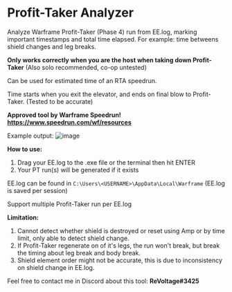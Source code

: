 # Profit-Taker Analyzer
Analyze Warframe Profit-Taker (Phase 4) run from EE.log, marking important timestamps and total time elapsed.
For example: time betweens shield changes and leg breaks.

**Only works correctly when you are the host when taking down Profit-Taker** (Also solo recommended, co-op untested)

Can be used for estimated time of an RTA speedrun.

Time starts when you exit the elevator, and ends on final blow to Profit-Taker. (Tested to be accurate)

**Approved tool by Warframe Speedrun!
 https://www.speedrun.com/wf/resources** 

Example output:
![image](https://user-images.githubusercontent.com/43719375/110268549-6c42d880-7ff4-11eb-80a9-f4a39b3a00ff.png)

**How to use:**
1. Drag your EE.log to the .exe file or the terminal then hit ENTER
2. Your PT run(s) will be generated if it exists

EE.log can be found in `C:\Users\<USERNAME>\AppData\Local\Warframe` (EE.log is saved per session)

Support multiple Profit-Taker run per EE.log

**Limitation:**
1. Cannot detect whether shield is destroyed or reset using Amp or by time limit, only able to detect shield change.
2. If Profit-Taker regenerate on of it's legs, the run won't break, but break the timing about leg break and body break.
3. Shield element order might not be accurate, this is due to inconsistency on shield change in EE.log.

Feel free to contact me in Discord about this tool: **ReVoltage#3425**
